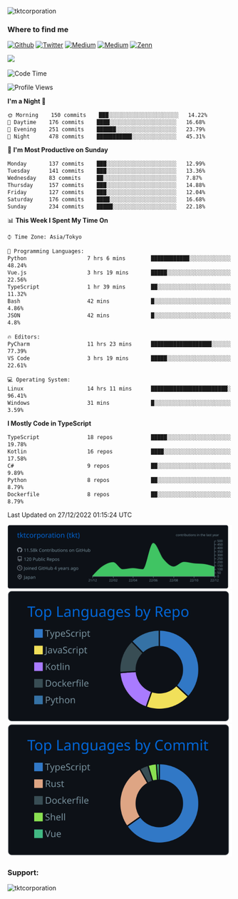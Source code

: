 <p align="left"> <img src="https://komarev.com/ghpvc/?username=tktcorporation&label=Profile%20views&color=0e75b6&style=flat" alt="tktcorporation" /> </p>

<h3>Where to find me</h3>
<p>
<a href="https://github.com/tktcorporation" target="_blank"><img alt="Github" src="https://img.shields.io/badge/GitHub-%2312100E.svg?&style=for-the-badge&logo=Github&logoColor=white" /></a>
<a href="https://twitter.com/tktcorporation" target="_blank"><img alt="Twitter" src="https://img.shields.io/badge/twitter-%231DA1F2.svg?&style=for-the-badge&logo=twitter&logoColor=white" /></a>
<a href="https://www.linkedin.com/in/tktcorporation" target="_blank"><img alt="Medium" src="https://img.shields.io/badge/linkdin-0a66c2.svg?&style=for-the-badge&logo=linkedin&logoColor=white" /></a>
<a href="https://qiita.com/tktcorporation" target="_blank"><img alt="Medium" src="https://img.shields.io/badge/qiita-55C500.svg?&style=for-the-badge&logo=qiita&logoColor=white" /></a>
<a href="https://zenn.dev/tktcorporation" target="_blank"><img alt="Zenn" src="https://img.shields.io/badge/Zenn-3EA8FF.svg?&style=for-the-badge&logo=Zenn&logoColor=white" /></a>
</p>

<!--START_SECTION:lapras-card-->
<a href="https://lapras.com/public/tktcorporation" target="_blank" rel="noopener noreferrer"><img src="https://lapras-card-generator.vercel.app/api/svg?e=3.89&b=3.48&i=3.59&b1=%23232323&b2=%236d6d6d&i1=%23212121&i2=%23818181&l=en" width="400" ></a>
<!--END_SECTION:lapras-card-->
  
<!--START_SECTION:waka-->
![Code Time](http://img.shields.io/badge/Code%20Time-793%20hrs%202%20mins-blue)

![Profile Views](http://img.shields.io/badge/Profile%20Views-28-blue)

**I'm a Night 🦉** 

```text
🌞 Morning    150 commits    ███░░░░░░░░░░░░░░░░░░░░░░   14.22% 
🌆 Daytime    176 commits    ████░░░░░░░░░░░░░░░░░░░░░   16.68% 
🌃 Evening    251 commits    ██████░░░░░░░░░░░░░░░░░░░   23.79% 
🌙 Night      478 commits    ███████████░░░░░░░░░░░░░░   45.31%

```
📅 **I'm Most Productive on Sunday** 

```text
Monday       137 commits    ███░░░░░░░░░░░░░░░░░░░░░░   12.99% 
Tuesday      141 commits    ███░░░░░░░░░░░░░░░░░░░░░░   13.36% 
Wednesday    83 commits     ██░░░░░░░░░░░░░░░░░░░░░░░   7.87% 
Thursday     157 commits    ███░░░░░░░░░░░░░░░░░░░░░░   14.88% 
Friday       127 commits    ███░░░░░░░░░░░░░░░░░░░░░░   12.04% 
Saturday     176 commits    ████░░░░░░░░░░░░░░░░░░░░░   16.68% 
Sunday       234 commits    █████░░░░░░░░░░░░░░░░░░░░   22.18%

```


📊 **This Week I Spent My Time On** 

```text
⌚︎ Time Zone: Asia/Tokyo

💬 Programming Languages: 
Python                   7 hrs 6 mins        ████████████░░░░░░░░░░░░░   48.24% 
Vue.js                   3 hrs 19 mins       █████░░░░░░░░░░░░░░░░░░░░   22.56% 
TypeScript               1 hr 39 mins        ██░░░░░░░░░░░░░░░░░░░░░░░   11.32% 
Bash                     42 mins             █░░░░░░░░░░░░░░░░░░░░░░░░   4.86% 
JSON                     42 mins             █░░░░░░░░░░░░░░░░░░░░░░░░   4.8%

🔥 Editors: 
PyCharm                  11 hrs 23 mins      ███████████████████░░░░░░   77.39% 
VS Code                  3 hrs 19 mins       █████░░░░░░░░░░░░░░░░░░░░   22.61%

💻 Operating System: 
Linux                    14 hrs 11 mins      ████████████████████████░   96.41% 
Windows                  31 mins             █░░░░░░░░░░░░░░░░░░░░░░░░   3.59%

```

**I Mostly Code in TypeScript** 

```text
TypeScript               18 repos            █████░░░░░░░░░░░░░░░░░░░░   19.78% 
Kotlin                   16 repos            ████░░░░░░░░░░░░░░░░░░░░░   17.58% 
C#                       9 repos             ██░░░░░░░░░░░░░░░░░░░░░░░   9.89% 
Python                   8 repos             ██░░░░░░░░░░░░░░░░░░░░░░░   8.79% 
Dockerfile               8 repos             ██░░░░░░░░░░░░░░░░░░░░░░░   8.79%

```



 Last Updated on 27/12/2022 01:15:24 UTC
<!--END_SECTION:waka-->

[![](https://raw.githubusercontent.com/tktcorporation/tktcorporation/master/profile-summary-card-output/github_dark/0-profile-details.svg)](https://github.com/vn7n24fzkq/github-profile-summary-cards)
[![](https://raw.githubusercontent.com/tktcorporation/tktcorporation/master/profile-summary-card-output/github_dark/1-repos-per-language.svg)](https://github.com/vn7n24fzkq/github-profile-summary-cards) [![](https://raw.githubusercontent.com/tktcorporation/tktcorporation/master/profile-summary-card-output/github_dark/2-most-commit-language.svg)](https://github.com/vn7n24fzkq/github-profile-summary-cards)

<h3 align="left">Support:</h3>
<p><a href="https://www.buymeacoffee.com/tktcorporation"> <img align="left" src="https://cdn.buymeacoffee.com/buttons/v2/default-yellow.png" height="50" width="210" alt="tktcorporation" /></a></p><br><br>
